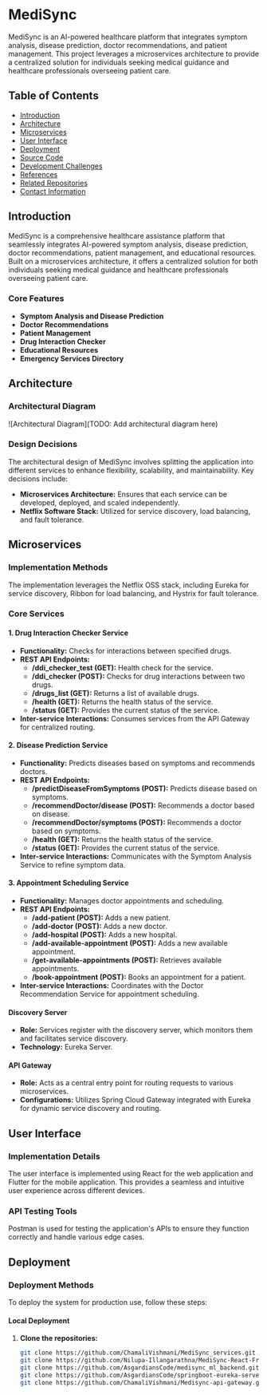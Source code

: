 # MediSync

MediSync is an AI-powered healthcare platform that integrates symptom analysis, disease prediction, doctor recommendations, and patient management. This project leverages a microservices architecture to provide a centralized solution for individuals seeking medical guidance and healthcare professionals overseeing patient care.

## Table of Contents

- [Introduction](#introduction)
- [Architecture](#architecture)
- [Microservices](#microservices)
- [User Interface](#user-interface)
- [Deployment](#deployment)
- [Source Code](#source-code)
- [Development Challenges](#development-challenges)
- [References](#references)
- [Related Repositories](#related-repositories)
- [Contact Information](#contact-information)

## Introduction

MediSync is a comprehensive healthcare assistance platform that seamlessly integrates AI-powered symptom analysis, disease prediction, doctor recommendations, patient management, and educational resources. Built on a microservices architecture, it offers a centralized solution for both individuals seeking medical guidance and healthcare professionals overseeing patient care.

### Core Features
- **Symptom Analysis and Disease Prediction**
- **Doctor Recommendations**
- **Patient Management**
- **Drug Interaction Checker**
- **Educational Resources**
- **Emergency Services Directory**

## Architecture

### Architectural Diagram
![Architectural Diagram](TODO: Add architectural diagram here)

### Design Decisions
The architectural design of MediSync involves splitting the application into different services to enhance flexibility, scalability, and maintainability. Key decisions include:
- **Microservices Architecture:** Ensures that each service can be developed, deployed, and scaled independently.
- **Netflix Software Stack:** Utilized for service discovery, load balancing, and fault tolerance.

## Microservices

### Implementation Methods
The implementation leverages the Netflix OSS stack, including Eureka for service discovery, Ribbon for load balancing, and Hystrix for fault tolerance.

### Core Services

#### 1. Drug Interaction Checker Service

- **Functionality:** Checks for interactions between specified drugs.
- **REST API Endpoints:**
  - **/ddi_checker_test (GET):** Health check for the service.
  - **/ddi_checker (POST):** Checks for drug interactions between two drugs.
  - **/drugs_list (GET):** Returns a list of available drugs.
  - **/health (GET):** Returns the health status of the service.
  - **/status (GET):** Provides the current status of the service.
- **Inter-service Interactions:** Consumes services from the API Gateway for centralized routing.

#### 2. Disease Prediction Service

- **Functionality:** Predicts diseases based on symptoms and recommends doctors.
- **REST API Endpoints:**
  - **/predictDiseaseFromSymptoms (POST):** Predicts disease based on symptoms.
  - **/recommendDoctor/disease (POST):** Recommends a doctor based on disease.
  - **/recommendDoctor/symptoms (POST):** Recommends a doctor based on symptoms.
  - **/health (GET):** Returns the health status of the service.
  - **/status (GET):** Provides the current status of the service.
- **Inter-service Interactions:** Communicates with the Symptom Analysis Service to refine symptom data.

#### 3. Appointment Scheduling Service

- **Functionality:** Manages doctor appointments and scheduling.
- **REST API Endpoints:**
  - **/add-patient (POST):** Adds a new patient.
  - **/add-doctor (POST):** Adds a new doctor.
  - **/add-hospital (POST):** Adds a new hospital.
  - **/add-available-appointment (POST):** Adds a new available appointment.
  - **/get-available-appointments (POST):** Retrieves available appointments.
  - **/book-appointment (POST):** Books an appointment for a patient.
- **Inter-service Interactions:** Coordinates with the Doctor Recommendation Service for appointment scheduling.

#### Discovery Server
- **Role:** Services register with the discovery server, which monitors them and facilitates service discovery.
- **Technology:** Eureka Server.

#### API Gateway
- **Role:** Acts as a central entry point for routing requests to various microservices.
- **Configurations:** Utilizes Spring Cloud Gateway integrated with Eureka for dynamic service discovery and routing.

## User Interface

### Implementation Details
The user interface is implemented using React for the web application and Flutter for the mobile application. This provides a seamless and intuitive user experience across different devices.

### API Testing Tools
Postman is used for testing the application's APIs to ensure they function correctly and handle various edge cases.

## Deployment

### Deployment Methods
To deploy the system for production use, follow these steps:

#### Local Deployment
1. **Clone the repositories:**
   ```bash
   git clone https://github.com/ChamaliVishmani/MediSync_services.git
   git clone https://github.com/Nilupa-Illangarathna/MediSync-React-Frontend.git
   git clone https://github.com/AsgardiansCode/medisync_ml_backend.git
   git clone https://github.com/AsgardiansCode/springboot-eureka-server.git
   git clone https://github.com/ChamaliVishmani/Medisync-api-gateway.git
 ```
